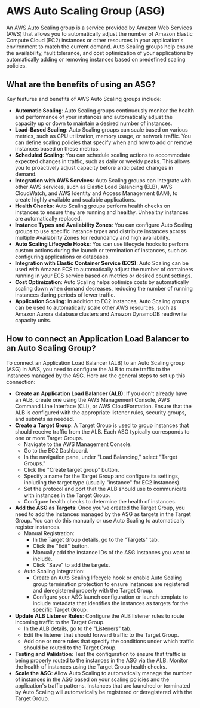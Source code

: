 # AWS Auto Scaling Group (ASG)
An AWS Auto Scaling group is a service provided by Amazon Web Services (AWS) that allows you to automatically adjust the number of Amazon Elastic Compute Cloud (EC2) instances or other resources in your application's environment to match the current demand. Auto Scaling groups help ensure the availability, fault tolerance, and cost optimization of your applications by automatically adding or removing instances based on predefined scaling policies.

## What are the benefits of using an ASG?
Key features and benefits of AWS Auto Scaling groups include:

- **Automatic Scaling**: Auto Scaling groups continuously monitor the health and performance of your instances and automatically adjust the capacity up or down to maintain a desired number of instances.
- **Load-Based Scaling**: Auto Scaling groups can scale based on various metrics, such as CPU utilization, memory usage, or network traffic. You can define scaling policies that specify when and how to add or remove instances based on these metrics.
- **Scheduled Scaling**: You can schedule scaling actions to accommodate expected changes in traffic, such as daily or weekly peaks. This allows you to proactively adjust capacity before anticipated changes in demand.
- **Integration with AWS Services**: Auto Scaling groups can integrate with other AWS services, such as Elastic Load Balancing (ELB), AWS CloudWatch, and AWS Identity and Access Management (IAM), to create highly available and scalable applications.
- **Health Checks**: Auto Scaling groups perform health checks on instances to ensure they are running and healthy. Unhealthy instances are automatically replaced.
- **Instance Types and Availability Zones**: You can configure Auto Scaling groups to use specific instance types and distribute instances across multiple Availability Zones for redundancy and high availability.
- **Auto Scaling Lifecycle Hooks**: You can use lifecycle hooks to perform custom actions during the launch or termination of instances, such as configuring applications or databases.
- **Integration with Elastic Container Service (ECS)**: Auto Scaling can be used with Amazon ECS to automatically adjust the number of containers running in your ECS service based on metrics or desired count settings.
- **Cost Optimization**: Auto Scaling helps optimize costs by automatically scaling down when demand decreases, reducing the number of running instances during periods of lower traffic.
- **Application Scaling**: In addition to EC2 instances, Auto Scaling groups can be used to automatically scale other AWS resources, such as Amazon Aurora database clusters and Amazon DynamoDB read/write capacity units.

## How to connect an Application Load Balancer to an Auto Scaling Group?
To connect an Application Load Balancer (ALB) to an Auto Scaling group (ASG) in AWS, you need to configure the ALB to route traffic to the instances managed by the ASG. Here are the general steps to set up this connection:

- **Create an Application Load Balancer (ALB)**:
If you don't already have an ALB, create one using the AWS Management Console, AWS Command Line Interface (CLI), or AWS CloudFormation. Ensure that the ALB is configured with the appropriate listener rules, security groups, and subnets as needed.
- **Create a Target Group**:
A Target Group is used to group instances that should receive traffic from the ALB. Each ASG typically corresponds to one or more Target Groups.
  - Navigate to the AWS Management Console.
  - Go to the EC2 Dashboard.
  - In the navigation pane, under "Load Balancing," select "Target Groups."
  - Click the "Create target group" button.
  - Specify a name for the Target Group and configure its settings, including the target type (usually "instance" for EC2 instances).
  - Set the protocol and port that the ALB should use to communicate with instances in the Target Group.
  - Configure health checks to determine the health of instances.
- **Add the ASG as Targets**:
Once you've created the Target Group, you need to add the instances managed by the ASG as targets in the Target Group. You can do this manually or use Auto Scaling to automatically register instances.
  - Manual Registration:
    - In the Target Group details, go to the "Targets" tab.
    - Click the "Edit" button.
    - Manually add the instance IDs of the ASG instances you want to include.
    - Click "Save" to add the targets.
  - Auto Scaling Integration:
    - Create an Auto Scaling lifecycle hook or enable Auto Scaling group termination protection to ensure instances are registered and deregistered properly with the Target Group.
    - Configure your ASG launch configuration or launch template to include metadata that identifies the instances as targets for the specific Target Group.
- **Update ALB Listener Rules**:
Configure the ALB listener rules to route incoming traffic to the Target Group.
  - In the ALB details, go to the "Listeners" tab.
  - Edit the listener that should forward traffic to the Target Group.
  - Add one or more rules that specify the conditions under which traffic should be routed to the Target Group.
- **Testing and Validation**:
Test the configuration to ensure that traffic is being properly routed to the instances in the ASG via the ALB. Monitor the health of instances using the Target Group health checks.
- **Scale the ASG**:
Allow Auto Scaling to automatically manage the number of instances in the ASG based on your scaling policies and the application's traffic patterns. Instances that are launched or terminated by Auto Scaling will automatically be registered or deregistered with the Target Group.
